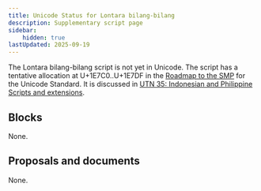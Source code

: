 ```yaml
---
title: Unicode Status for Lontara bilang-bilang
description: Supplementary script page
sidebar:
    hidden: true
lastUpdated: 2025-09-19
---
```


The Lontara bilang-bilang script is not yet in Unicode. The script has a tentative allocation at U+1E7C0..U+1E7DF in the [Roadmap to the SMP](http://www.unicode.org/roadmaps/smp/) for the Unicode Standard. It is discussed in [UTN 35: Indonesian and Philippine Scripts and extensions](https://www.unicode.org/notes/tn35/).

## Blocks

None.

## Proposals and documents

None.
